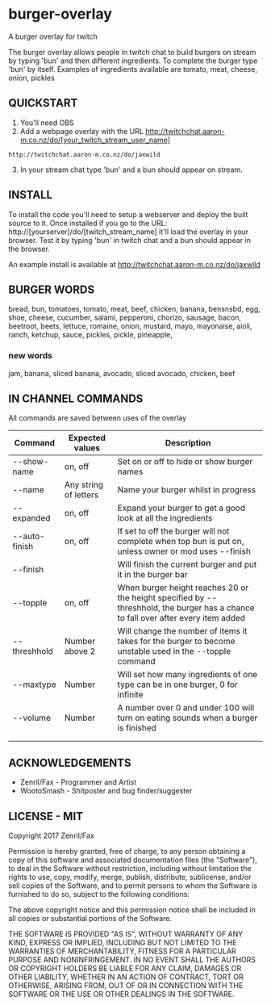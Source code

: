 # burger-overlay

A burger overlay for twitch

The burger overlay allows people in twitch chat to build burgers on stream by typing 'bun' and then different ingredients. 
To complete the burger type 'bun' by itself.
Examples of ingredients available are tomato, meat, cheese, onion, pickles 

## QUICKSTART

  1. You'll need OBS  
  2. Add a webpage overlay with the URL http://twitchchat.aaron-m.co.nz/do/[your_twitch_stream_user_name] 
```
http://twitchchat.aaron-m.co.nz/do/jaxwild
```
  3. In your stream chat type 'bun' and a bun should appear on stream. 

## INSTALL
 
  To install the code you'll need to setup a webserver and deploy the built source to it.
  Once installed if you go to the URL: http://[yourserver]/do/[twitch_stream_name] it'll load the overlay in your browser.
  Test it by typing 'bun' in twitch chat and a bun should appear in the browser.
  
  An example install is available at http://twitchchat.aaron-m.co.nz/do/jaxwild

## BURGER WORDS

bread, bun, tomatoes, tomato, meat, beef, chicken, banana, bensnsbd, egg, shoe, cheese, cucumber, salami, pepperoni, chorizo, sausage, bacon, beetroot, beets, lettuce, romaine, onion, mustard, mayo, mayonaise, aioli, ranch, ketchup, sauce, pickles, pickle, pineapple, 

### new words
jam, banana, sliced banana, avocado, sliced avocado, chicken, beef

## IN CHANNEL COMMANDS

All commands are saved between uses of the overlay

| Command       | Expected values       | Description                                                                                                                        |
|---------------|-----------------------|------------------------------------------------------------------------------------------------------------------------------------|
| --show-name   | on, off               | Set on or off to hide or show burger names                                                                                         |
| --name        | Any string of letters | Name your burger whilst in progress                                                                                                |
| --expanded    | on, off               | Expand your burger to get a good look at all the ingredients                                                                       |
| --auto-finish | on, off               | If set to off the burger will not complete when top bun is put on, unless owner or mod uses --finish                               |
| --finish      |                       | Will finish the current burger and put it in the burger bar                                                                        |
| --topple      | on, off               | When burger height reaches 20 or the height specified by --threshhold, the burger has a chance to fall over after every item added |
| --threshhold  | Number above 2        | Will change the number of items it takes for the burger to become unstable used in the --topple command                            |
| --maxtype     | Number                | Will set how many ingredients of one type can be in one burger, 0 for  infinite                                                    |
| --volume      | Number                | A number over 0 and under 100 will turn on eating sounds when a burger is finished                                                 |
|               |                       |                                                                                                                                    |
|               |                       |                                                                                                                                    |


## ACKNOWLEDGEMENTS

*  Zenril/Fax - Programmer and Artist
*  WootoSmash - Shitposter and bug finder/suggester
  
## LICENSE - MIT
 
Copyright 2017 Zenril/Fax

Permission is hereby granted, free of charge, to any person obtaining a copy of this software and associated documentation files (the "Software"), to deal in the Software without restriction, including without limitation the rights to use, copy, modify, merge, publish, distribute, sublicense, and/or sell copies of the Software, and to permit persons to whom the Software is furnished to do so, subject to the following conditions:

The above copyright notice and this permission notice shall be included in all copies or substantial portions of the Software.

THE SOFTWARE IS PROVIDED "AS IS", WITHOUT WARRANTY OF ANY KIND, EXPRESS OR IMPLIED, INCLUDING BUT NOT LIMITED TO THE WARRANTIES OF MERCHANTABILITY, FITNESS FOR A PARTICULAR PURPOSE AND NONINFRINGEMENT. IN NO EVENT SHALL THE AUTHORS OR COPYRIGHT HOLDERS BE LIABLE FOR ANY CLAIM, DAMAGES OR OTHER LIABILITY, WHETHER IN AN ACTION OF CONTRACT, TORT OR OTHERWISE, ARISING FROM, OUT OF OR IN CONNECTION WITH THE SOFTWARE OR THE USE OR OTHER DEALINGS IN THE SOFTWARE.
